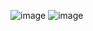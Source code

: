 ![image](https://github.com/Pe3Hu/haruru/assets/34793005/e4eb353b-51a4-4f67-81c7-e353524b3866)
![image](https://github.com/Pe3Hu/haruru/assets/34793005/99316db0-886d-4618-937c-022c2554457a)
